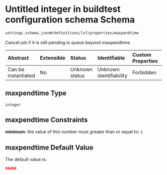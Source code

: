 # Untitled integer in buildtest configuration schema Schema

```txt
settings.schema.json#/definitions/lsf/properties/maxpendtime
```

Cancel job if it is still pending in queue beyond maxpendtime

| Abstract            | Extensible | Status         | Identifiable            | Custom Properties | Additional Properties | Access Restrictions | Defined In                                                                  |
| :------------------ | :--------- | :------------- | :---------------------- | :---------------- | :-------------------- | :------------------ | :-------------------------------------------------------------------------- |
| Can be instantiated | No         | Unknown status | Unknown identifiability | Forbidden         | Allowed               | none                | [settings.schema.json*](../out/settings.schema.json "open original schema") |

## maxpendtime Type

`integer`

## maxpendtime Constraints

**minimum**: the value of this number must greater than or equal to: `1`

## maxpendtime Default Value

The default value is:

```json
86400
```

